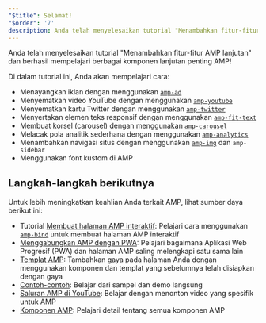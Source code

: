 ```yaml
---
"$title": Selamat!
"$order": '7'
description: Anda telah menyelesaikan tutorial "Menambahkan fitur-fitur AMP lanjutan" dan berhasil mempelajari berbagai komponen lanjutan penting AMP!
---
```


Anda telah menyelesaikan tutorial "Menambahkan fitur-fitur AMP lanjutan" dan berhasil mempelajari berbagai komponen lanjutan penting AMP!

Di dalam tutorial ini, Anda akan mempelajari cara:

- Menayangkan iklan dengan menggunakan [`amp-ad`](../../../../documentation/components/reference/amp-ad.md)
- Menyematkan video YouTube dengan menggunakan [`amp-youtube`](../../../../documentation/components/reference/amp-youtube.md)
- Menyematkan kartu Twitter dengan menggunakan [`amp-twitter`](../../../../documentation/components/reference/amp-twitter.md)
- Menyertakan elemen teks responsif dengan menggunakan [`amp-fit-text`](../../../../documentation/components/reference/amp-fit-text.md)
- Membuat korsel (carousel) dengan menggunakan [`amp-carousel`](../../../../documentation/components/reference/amp-carousel.md)
- Melacak pola analitik sederhana dengan menggunakan [`amp-analytics`](../../../../documentation/components/reference/amp-analytics.md)
- Menambahkan navigasi situs dengan menggunakan [`amp-img`](../../../../documentation/components/reference/amp-img.md) dan <a><code>amp-sidebar</code></a>
- Menggunakan font kustom di AMP

## Langkah-langkah berikutnya

Untuk lebih meningkatkan keahlian Anda terkait AMP, lihat sumber daya berikut ini:

- Tutorial [Membuat halaman AMP interaktif](../../../../documentation/guides-and-tutorials/develop/interactivity/index.md): Pelajari cara menggunakan [`amp-bind`](../../../../documentation/components/reference/amp-bind.md) untuk membuat halaman AMP interaktif
- [Menggabungkan AMP dengan PWA](../../../../documentation/guides-and-tutorials/integrate/amp-in-pwa.md): Pelajari bagaimana Aplikasi Web Progresif (PWA) dan halaman AMP saling melengkapi satu sama lain
- [Templat AMP](../../../../documentation/templates/index.html): Tambahkan gaya pada halaman Anda dengan menggunakan komponen dan templat yang sebelumnya telah disiapkan dengan gaya
- [Contoh-contoh](../../../../documentation/examples/index.html): Belajar dari sampel dan demo langsung
- [Saluran AMP di YouTube](https://www.youtube.com/channel/UCXPBsjgKKG2HqsKBhWA4uQw): Belajar dengan menonton video yang spesifik untuk AMP
- [Komponen AMP](../../../../documentation/components/index.html): Pelajari detail tentang semua komponen AMP
